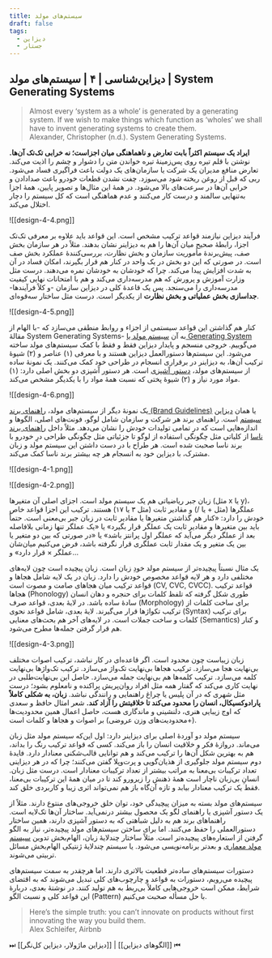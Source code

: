 ```yaml
---
title: سیستم‌های مولد
draft: false
tags:
  - دیزاین
  - جستار
---
```

## دیزاین‌شناسی | ۴ | سیستم‌های مولد | System Generating Systems


<blockquote class="english-blockquote">Almost every ‘system as a whole’ is generated by a generating system. If we wish to make things which function as ‘wholes’ we shall have to invent generating systems to create them.<footer class="english-footer">Alexander, Christopher (n.d.). System Generating Systems.</footer></blockquote>


**ایراد یک سیستم اکثراً بابت تعارض و ناهماهنگی میان اجزاست؛ نه خرابی تک‌تک آن‌ها.** نوشتن با قلم تیره روی پس‌زمینهٔ تیره خواندن متن را دشوار و چشم را اذیت می‌کند. تعارض منافع مدیران یک شرکت یا سازمان‌های یک دولت باعث فراگیری فساد می‌شود. ربی که قبل از روغن ریخته شود می‌سوزد. چفت نشدن قطعات خودرو باعث صدادادن و خرابی آن‌ها در سرعت‌های بالا می‌شود. در همهٔ این مثال‌ها و تصویر پایین، همهٔ اجزا به‌تنهایی سالمند و درست کار می‌کنند و عدم هماهنگی است که کل سیستم را دچار اختلال می‌کند.

![[design-4-4.png]]

فرآیند دیزاین نیازمند قواعد ترکیب مشخص است. این قواعد باید علاوه بر معرفی تک‌تک اجزا، رابطهٔ صحیح میان آن‌ها را هم به دیزاینر نشان بدهند. مثلاً در هر سازمان بخش صف، پیش‌برندهٔ مأموریت سازمان و بخش نظارت، بررسی‌کنندهٔ عملکرد بخش صف است. در صورتی که این دو بخش در یک واحد در کنار هم قرار بگیرند، امکان فساد در آن به شدت افزایش پیدا می‌کند. چرا که خودشان به خودشان نمره می‌دهند. درست مثل وزارت آموزش و پرورش که هم مدرسه‌داری می‌کند و هم با امتحانات نهایی کیفیت مدرسه‌داری را می‌سنجد. پس یک قاعدهٔ کلی در دیزاین سازمان -و کلاً فرآیندها- **جداسازی بخش عملیاتی و بخش نظارت** از یکدیگر است. درست مثل ساختار سه‌قوه‌ای.

![[design-4-5.png]]

کنار هم گذاشتن این قواعد سیستمی از اجزاء و روابط منطقی می‌سازد که -با الهام از مقالهٔ System Generating Systems- به آن [سیستم مولد یا Generating System](https://patterns.architexturez.net/doc/az-cf-173046) می‌گوییم. خروجی منسجم و پایدار دیزاین فقط و فقط با کمک سیستم‌های مولد ساخته می‌شود. این سیستم‌ها دستورالعمل دیزاین هستند و با معرفی (۱) عناصر و (۲) شیوهٔ ترکیب آن‌ها، به دیزاینر در برقراری انسجام در طراحی خود کمک می‌کنند. یک نمونهٔ ساده از سیستم‌های مولد، [دستور آشپزی](https://cooklang.org/blog/full-recipe-graph.png) است. هر دستور آشپزی دو بخش اصلی دارد: (۱) مواد مورد نیاز و (۲) شیوهٔ پختی که نسبت همهٔ مواد را با یکدیگر مشخص می‌کند. 

![[design-4-6.png]]
 
یک نمونهٔ دیگر از سیستم‌های مولد، [راهنمای برند (Brand Guidelines)](https://brandingstyleguides.com/) یا همان [دیزاین سیستم](https://www.uxpin.com/studio/blog/design-systems-vs-pattern-libraries-vs-style-guides-whats-difference/) است. راهنمای برند هر شرکت و سازمان شامل لوگو، فونت‌های اصلی، الگوها و اندازه‌هایی است که در تمامی تولیدات خودش را نشان می‌دهد. مثلاً داخل [راهنمای برند ناسا](https://www.nasa.gov/nasa-brand-center/brand-guidelines/) از کلیاتی مثل چگونگی استفاده از لوگو تا جزئیاتی مثل چگونگی طراحی درِ خودرو با برند ناسا صحبت شده است. هر طراح با در دست داشتن این سیستم مولد و زبان مشترک، با دیزاین خود به انسجام هر چه بیشتر برند ناسا کمک می‌کند. 

![[design-4-1.png]]


![[design-4-2.png]]

زبان جبر ریاضیاتی هم یک سیستم مولد است. اجزای اصلی آن متغیرها (مثل x یا y)، عملگرها (مثل + یا /) و مقادیر ثابت (مثل ۳ یا ۱۷) هستند. ترکیب این اجزا قواعد خاص خودش را دارد: «کنار هم گذاشتن متغیرها یا مقادیر ثابت در زبان جبر بی‌معنی است. حتماً باید بین متغیرها و مقادیر ثابت یک عملگر قرار بگیرد» یا «یک عملگر تنها زمانی بلافاصله بعد از عملگر دیگر می‌آید که عملگر اول پرانتز باشد» یا «در صورتی که بین دو متغیر یا بین یک متغیر و یک مقدار ثابت عملگری قرار نگرفته باشد، فرض می‌کنیم میان‌شان عملگر × قرار دارد» و...

یک مثال نسبتاً پیچیده‌تر از سیستم مولد خودِ زبان است. زبان پیچیده است چون لایه‌های مختلفی دارد و هر لایه قواعد مخصوص خودش را دارد. زبان در یک لایه شامل هجاها و قواعد ترکیب میان هجاهای صامت و مصوت است (CV, CVC, CVCC). قواعد ترکیب هجاها (Phonology) طوری شکل گرفته که تلفظ کلمات برای حنجره و دهان انسان سادهٔ ساده باشد. در لایهٔ بعدی، قواعد صرف (Morphology) برای ساخت کلمات از ترکیب تکواژها قرار می‌گیرند. لایهٔ بعدی، شامل قواعد نحوی (Syntax) برای ترکیب کلمات و ساخت جملات است. در لایه‌های آخر هم بحث‌های معنایی (Semantics) و کنار هم قرار گرفتن جمله‌ها مطرح می‌شود.

![[design-4-3.png]]


زبان زیباست چون محدود است. اگر قاعده‌ای در کار نباشد، ترکیب اصوات مختلف بی‌نهایت هجا می‌سازد. ترکیب هجاها بی‌نهایت تک‌واژ می‌سازد. ترکیب تک‌واژها بی‌نهایت کلمه می‌سازد. ترکیب کلمه‌ها هم بی‌نهایت جمله می‌سازد. حاصل این بی‌نهایت‌طلبی در نهایت کاری می‌کند که گفتار همه مثل افراد روان‌پریش پراکنده و نامعلوم بشود؛ درست مثل شهری که در آن پلیس یا چراغ راهنمایی و رانندگی نباشد. **زبان، به شکلی کاملاً پارادوکسیکال، انسان را محدود می‌کند تا خلاقیتش را آزاد کند.** شعر امثال حافظ و سعدی که اوج زیبایی هنری، دلنشینی و ماندگاری هست، حاصل اعمال همین محدودیت‌ها (+محدودیت‌های وزن عروضی) بر اصوات و هجاها و کلمات است.

سیستم مولد دو آوردهٔ اصلی برای دیزاینر دارد: اول این‌که سیستم مولد مثل زبان می‌ماند. دروازهٔ فکر و خلاقیت انسان را باز می‌کند. کسی که قواعد ترکیب رنگ را بداند، هم به بهترین شکل آن‌ها را ترکیب می‌کند و هم توانایی قالب‌شکنی معنادار دارد. فایدهٔ دوم سیستم مولد جلوگیری از هذیان‌گویی و پرت‌وپلا گفتن می‌کنند؛ چرا که در هر دیزاینی تعداد ترکیبات بی‌معنا به مراتب بیشتر از تعداد ترکیبات معنادار است. درست مثل زبان. انسانِ بی‌زبان ناچار است همهٔ ذهنش را زیرورو کند تا در میان همهٔ این ترکیبات بی‌معنا، فقط یک ترکیب معنادار بیابد و تازه آن‌گاه باز هم نمی‌تواند اثری زیبا و کاربردی خلق کند.

سیستم‌های مولد بسته به میزان پیچیدگی خود، توان خلق خروجی‌های منتوع دارند. مثلاً از یک دستور آشپزی یا راهنمای لگو یک محصول بیشتر درنمی‌آید. ساختار آن‌ها تک‌لایه است. راهنماهای برند هم به دلیل شباهتی که به دستور آشپزی دارند، همین ساختار دستورالعملی را حفظ می‌کنند. اما برای ساختن سیستم‌های مولد پیچیده‌تر، نیاز به الگو گرفتن از استعاره‌های پیچیده‌تر است. مثلاً ساختار چندلایهٔ زبان، الهام‌بخش تدوین [سیستم مولد معماری](https://www.amazon.de/Pattern-Language-Buildings-Construction-Environmental/dp/0195019199) و بعدتر برنامه‌نویسی می‌شود. یا سیستم چندلایهٔ ژنتیکی الهام‌بخش مسائل تربیتی می‌شوند.

دستورات سیستم‌های ساده‌تر قطعیت بالاتری دارند. اما هرچقدر به سمت سیستم‌های پیچیده می‌رویم، دستورات به قواعد و چارچوب‌های کلی تبدیل می‌شوند که به اقتضای شرایط، ممکن است خروجی‌هایی کاملاً بی‌ربط به هم تولید کنند. در نوشتهٔ بعدی، دربارهٔ این قواعد کلی و نسبت الگو (Pattern) با حل مسأله صحبت می‌کنیم. 

<blockquote class="english-blockquote">Here’s the simple truth: you can’t innovate on products without first innovating the way you build them.<footer class="english-footer">Alex Schleifer, Airbnb</footer></blockquote>


⏭ [[دیزاین ماژولار، دیزاین کل‌نگر]] | [[الگوهای دیزاین]] ⏮